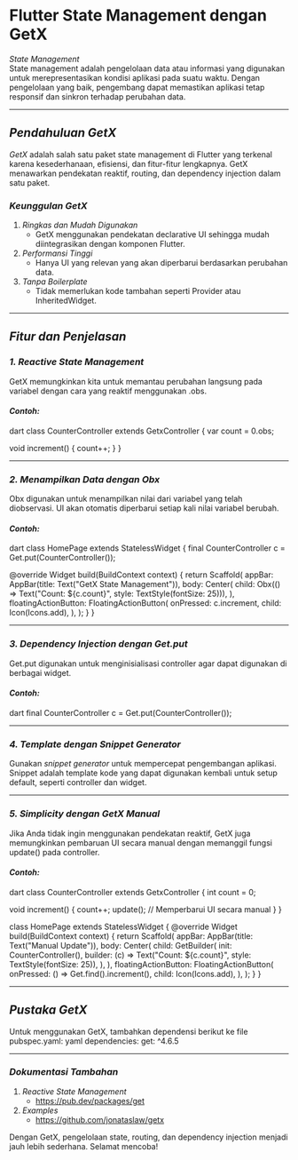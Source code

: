# Flutter State Management dengan GetX

*State Management*  
State management adalah pengelolaan data atau informasi yang digunakan untuk merepresentasikan kondisi aplikasi pada suatu waktu. Dengan pengelolaan yang baik, pengembang dapat memastikan aplikasi tetap responsif dan sinkron terhadap perubahan data.

---

## *Pendahuluan GetX*  
*GetX* adalah salah satu paket state management di Flutter yang terkenal karena kesederhanaan, efisiensi, dan fitur-fitur lengkapnya. GetX menawarkan pendekatan reaktif, routing, dan dependency injection dalam satu paket.  

### *Keunggulan GetX*  
1. *Ringkas dan Mudah Digunakan*  
   - GetX menggunakan pendekatan declarative UI sehingga mudah diintegrasikan dengan komponen Flutter.  
2. *Performansi Tinggi*  
   - Hanya UI yang relevan yang akan diperbarui berdasarkan perubahan data.  
3. *Tanpa Boilerplate*  
   - Tidak memerlukan kode tambahan seperti Provider atau InheritedWidget.

---

## *Fitur dan Penjelasan*  

### *1. Reactive State Management*  
GetX memungkinkan kita untuk memantau perubahan langsung pada variabel dengan cara yang reaktif menggunakan .obs.  

#### *Contoh:*
dart
class CounterController extends GetxController {
  var count = 0.obs;

  void increment() {
    count++;
  }
}


---

### *2. Menampilkan Data dengan Obx*  
Obx digunakan untuk menampilkan nilai dari variabel yang telah diobservasi. UI akan otomatis diperbarui setiap kali nilai variabel berubah.

#### *Contoh:*
dart
class HomePage extends StatelessWidget {
  final CounterController c = Get.put(CounterController());

  @override
  Widget build(BuildContext context) {
    return Scaffold(
      appBar: AppBar(title: Text("GetX State Management")),
      body: Center(
        child: Obx(() => Text("Count: ${c.count}", style: TextStyle(fontSize: 25))),
      ),
      floatingActionButton: FloatingActionButton(
        onPressed: c.increment,
        child: Icon(Icons.add),
      ),
    );
  }
}


---

### *3. Dependency Injection dengan Get.put*  
Get.put digunakan untuk menginisialisasi controller agar dapat digunakan di berbagai widget.  

#### *Contoh:*
dart
final CounterController c = Get.put(CounterController());


---

### *4. Template dengan Snippet Generator*  
Gunakan *snippet generator* untuk mempercepat pengembangan aplikasi. Snippet adalah template kode yang dapat digunakan kembali untuk setup default, seperti controller dan widget.

---

### *5. Simplicity dengan GetX Manual*  
Jika Anda tidak ingin menggunakan pendekatan reaktif, GetX juga memungkinkan pembaruan UI secara manual dengan memanggil fungsi update() pada controller.

#### *Contoh:*
dart
class CounterController extends GetxController {
  int count = 0;

  void increment() {
    count++;
    update(); // Memperbarui UI secara manual
  }
}

class HomePage extends StatelessWidget {
  @override
  Widget build(BuildContext context) {
    return Scaffold(
      appBar: AppBar(title: Text("Manual Update")),
      body: Center(
        child: GetBuilder<CounterController>(
          init: CounterController(),
          builder: (c) => Text("Count: ${c.count}", style: TextStyle(fontSize: 25)),
        ),
      ),
      floatingActionButton: FloatingActionButton(
        onPressed: () => Get.find<CounterController>().increment(),
        child: Icon(Icons.add),
      ),
    );
  }
}


---

## *Pustaka GetX*  
Untuk menggunakan GetX, tambahkan dependensi berikut ke file pubspec.yaml:
yaml
dependencies:
  get: ^4.6.5


---

### *Dokumentasi Tambahan*  
1. *Reactive State Management*  
   - https://pub.dev/packages/get  
2. *Examples*  
   - https://github.com/jonataslaw/getx  

Dengan GetX, pengelolaan state, routing, dan dependency injection menjadi jauh lebih sederhana. Selamat mencoba!
